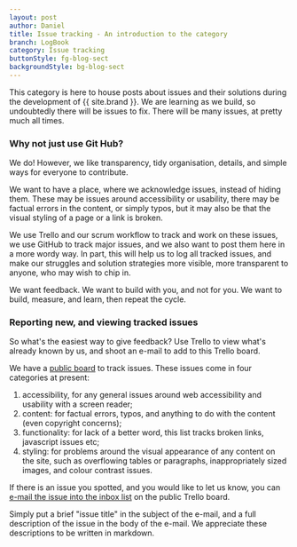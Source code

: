 ```yaml
---
layout: post
author: Daniel
title: Issue tracking - An introduction to the category
branch: LogBook
category: Issue tracking
buttonStyle: fg-blog-sect
backgroundStyle: bg-blog-sect
---
```


This category is here to house posts about issues and their solutions during the development of {{ site.brand }}. We are learning as we build, so undoubtedly there will be issues to fix. There will be many issues, at pretty much all times.
<!-- excerpt-end -->

### Why not just use Git Hub?

We do! However, we like transparency, tidy organisation, details, and simple ways for everyone to contribute.

We want to have a place, where we acknowledge issues, instead of hiding them. These may be issues around accessibility or usability, there may be factual errors in the content, or simply typos, but it may also be that the visual styling of a page or a link is broken.

We use Trello and our scrum workflow to track and work on these issues, we use GitHub to track major issues, and we also want to post them here in a more wordy way. In part, this will help us to log all tracked issues, and make our struggles and solution strategies more visible, more transparent to anyone, who may wish to chip in.

We want feedback. We want to build with you, and not for you. We want to build, measure, and learn, then repeat the cycle.

### Reporting new, and viewing tracked issues

So what's the easiest way to give feedback? Use Trello to view what's already known by us, and shoot an e-mail to add to this Trello board.

We have a [public board](https://trello.com/b/0TnZCOLE/issue-tracking) to track issues. These issues come in four categories at present:

1. accessibility, for any general issues around web accessibility and usability with a screen reader;
2. content: for factual errors, typos, and anything to do with the content (even copyright concerns);
3. functionality: for lack of a better word, this list tracks broken links, javascript issues etc;
4. styling: for problems around the visual appearance of any content on the site, such as overflowing tables or paragraphs, inappropriately sized images, and colour contrast issues.

If there is an issue you spotted, and you would like to let us know, you can [e-mail the issue into the inbox list](mailto:dhajas+uuw95qpr3nkff4ghokvs@boards.trello.com) on the public Trello board. 

Simply put a brief "issue title" in the subject of the e-mail, and a full description of the issue in the body of the e-mail. We appreciate these descriptions to be written in markdown.